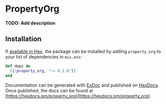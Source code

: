 # PropertyOrg

**TODO: Add description**

## Installation

If [available in Hex](https://hex.pm/docs/publish), the package can be installed
by adding `property_org` to your list of dependencies in `mix.exs`:

```elixir
def deps do
  [{:property_org, "~> 0.1.0"}]
end
```

Documentation can be generated with [ExDoc](https://github.com/elixir-lang/ex_doc)
and published on [HexDocs](https://hexdocs.pm). Once published, the docs can
be found at [https://hexdocs.pm/property_org](https://hexdocs.pm/property_org).

